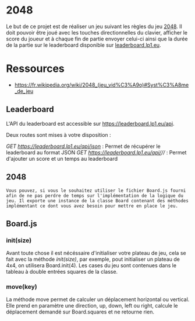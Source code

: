 # 2048

   Le but de ce projet est de réaliser un jeu suivant les règles du jeu [2048](https://lp1dev.github.io/2018.js/#/). Il doit pouvoir être joué avec les touches directionnelles du clavier, afficher le score du joueur et à chaque fin de partie envoyer celui-ci ainsi que la durée de la partie sur le leaderboard disponible sur [leaderboard.lp1.eu](https://leaderboard.lp1.eu).

# Ressources

- https://fr.wikipedia.org/wiki/2048_(jeu_vid%C3%A9o)#Syst%C3%A8me_de_jeu
    
## Leaderboard

L'API du leaderboard est accessible sur https://leaderboard.lp1.eu/api.

Deux routes sont mises à votre disposition :

*GET https://leaderboard.lp1.eu/api/json* : Permet de récupérer le leaderboard au format JSON
*GET https://leaderboard.lp1.eu/api/<name>/<score>/<time>* : Permet d'ajouter un score et un temps au leaderboard

## 2048

    Vous pouvez, si vous le souhaitez utiliser le fichier Board.js fourni afin de ne pas perdre de temps sur l'implémentation de la logique du jeu. Il exporte une instance de la classe Board contenant des méthodes implémentant ce dont vous avez besoin pour mettre en place le jeu.

## Board.js

### init(size)

Avant toute chose il est nécéssaire d'initialiser votre plateau de jeu, cela se fait avec la méthode *init(size)*, par exemple, pout initialiser un plateau de 4x4, on utilisera Board.init(4).
Les cases du jeu sont contenues dans le tableau à double entrées squares de la classe.
    
### move(key)

La méthode move permet de calculer un déplacement horizontal ou vertical. Elle prend en paramètre une direction, up, down, left ou right, calcule le déplacement demandé sur Board.squares et ne retourne rien.